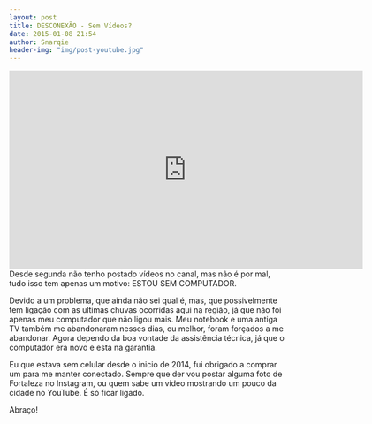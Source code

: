 ```yaml
---
layout: post
title: DESCONEXÃO - Sem Vídeos?
date: 2015-01-08 21:54
author: Snarqie
header-img: "img/post-youtube.jpg"
---
```

<iframe width="640" height="360" src="https://www.youtube.com/embed/07ooL8MA-ls?rel=0&amp;showinfo=0" frameborder="0" allowfullscreen></iframe>
Desde segunda não tenho postado vídeos no canal, mas não é por mal, tudo isso tem apenas um motivo: ESTOU SEM COMPUTADOR.

Devido a um problema, que ainda não sei qual é, mas, que possivelmente tem ligação com as ultimas chuvas ocorridas aqui na região, já que não foi apenas meu computador que não ligou mais. Meu notebook e uma antiga TV também me abandonaram nesses dias, ou melhor, foram forçados a me abandonar. Agora dependo da boa vontade da assistência técnica, já que o computador era novo e esta na garantia.

Eu que estava sem celular desde o inicio de 2014, fui obrigado a comprar um para me manter conectado. Sempre que der vou postar alguma foto de Fortaleza no Instagram, ou quem sabe um vídeo mostrando um pouco da cidade no YouTube. É só ficar ligado.

Abraço!
